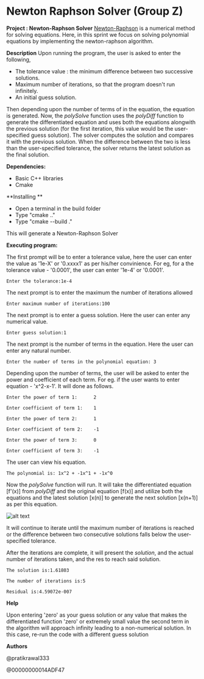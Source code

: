 # Newton Raphson Solver (Group Z)
**Project : Newton-Raphson Solver**
[Newton-Raphson](https://en.wikipedia.org/wiki/Newton%27s_method) is a numerical method for solving equations. Here, in this sprint we focus on solving polynomial equations by implementing the newton-raphson algorithm. 

**Description**
Upon running the program, the user is asked to enter the following,

- The tolerance value : the minimum difference between two successive solutions.
- Maximum number of iterations, so that the program doesn't run infinitely. 
- An initial guess solution.

Then depending upon the number of terms of in the equation, the equation is generated. Now, the _polySolve_ function uses the _polyDiff_ function to generate the differentiated equation and uses both the equations alongwith the previous solution (for the first iteration, this value would be the user-specified guess solution). The solver computes the solution and compares it with the previous solution. When the difference between the two is less than the user-specified tolerance, the solver returns the latest solution as the final solution. 

**Dependencies:**

- Basic C++ libraries
- Cmake 

**Installing **

- Open a terminal in the build folder
- Type "cmake .."
- Type "cmake --build ."

This will generate a Newton-Raphson Solver

**Executing program:**

The first prompt will be to enter a tolerance value, here the user can enter the value as '1e-X' or '0.xxxx1' as per his/her convinience. For eg, for a the tolerance value - '0.0001', the user can enter '1e-4' or '0.0001'.

`Enter the tolerance:1e-4`

The next prompt is to enter the maximum the number of iterations allowed

`Enter maximum number of iterations:100`

The next prompt is to enter a guess solution. Here the user can enter any numerical value.

`Enter guess solution:1`

The next prompt is the number of terms in the equation. Here the user can enter any natural number.

`Enter the number of terms in the polynomial equation: 3`

Depending upon the number of terms, the user will be asked to enter the power and coefficient of each term. For eg. if the user wants to enter equation - 'x^2-x-1'. It will done as follows. 

`Enter the power of term 1:      2`

`Enter coefficient of term 1:    1`

`Enter the power of term 2:      1`

`Enter coefficient of term 2:    -1`

`Enter the power of term 3:      0`

`Enter coefficient of term 3:    -1`

The user can view his equation.  

`The polynomial is: 1x^2 + -1x^1 + -1x^0 `

Now the _polySolve_ function will run. It will take the differentiated equation [f'(x)] from _polyDiff_ and the original equation [f(x)] and utilize both the equations and the latest solution [x(n)] to generate the next solution [x(n+1)] as per this equation. 

![alt text](https://web.mit.edu/10.001/Web/Course_Notes/NLAE/equation6.gif)

It will continue to iterate until the maximum number of iterations is reached or the difference between two consecutive solutions falls below the user-specified tolerance. 

After the iterations are complete, it will present the _solution_, and the actual number of iterations taken, and the res to reach said solution. 

`The solution is:1.61803`

`The number of iterations is:5`

`Residual is:4.59072e-007`


**Help**

Upon entering 'zero' as your guess solution or any value that makes the differentiated function 'zero' or extremely small value the second term in the algorithm will approach infinity leading to a non-numerical solution. In this case, re-run the code with a different guess solution

**Authors**

@pratikrawal333

@00000000014ADF47
